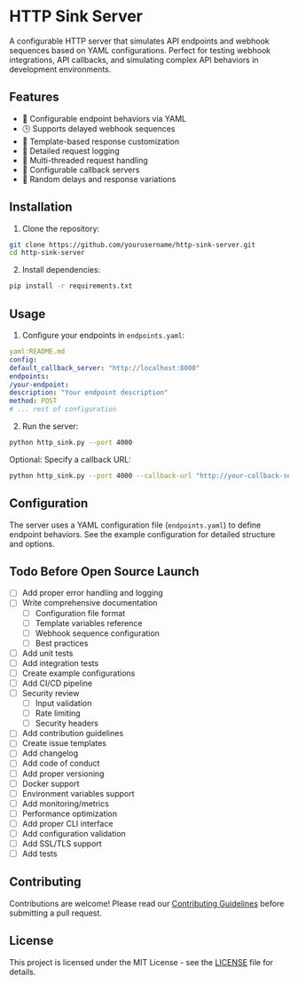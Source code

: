 # HTTP Sink Server

A configurable HTTP server that simulates API endpoints and webhook sequences based on YAML configurations. Perfect for testing webhook integrations, API callbacks, and simulating complex API behaviors in development environments.

## Features

- 🔄 Configurable endpoint behaviors via YAML
- 🕒 Supports delayed webhook sequences
- 🎯 Template-based response customization
- 📝 Detailed request logging
- 🧵 Multi-threaded request handling
- 🔌 Configurable callback servers
- 🎲 Random delays and response variations

## Installation

1. Clone the repository:

```bash
git clone https://github.com/yourusername/http-sink-server.git
cd http-sink-server
```

2. Install dependencies:

```bash
pip install -r requirements.txt
```
## Usage

1. Configure your endpoints in `endpoints.yaml`:

```yaml
yaml:README.md
config:
default_callback_server: "http://localhost:8000"
endpoints:
/your-endpoint:
description: "Your endpoint description"
method: POST
# ... rest of configuration
```

2. Run the server:
```bash
python http_sink.py --port 4000
```

Optional: Specify a callback URL:

```bash
python http_sink.py --port 4000 --callback-url "http://your-callback-server.com"
```


## Configuration

The server uses a YAML configuration file (`endpoints.yaml`) to define endpoint behaviors. See the example configuration for detailed structure and options.


## Todo Before Open Source Launch

- [ ] Add proper error handling and logging
- [ ] Write comprehensive documentation
  - [ ] Configuration file format
  - [ ] Template variables reference
  - [ ] Webhook sequence configuration
  - [ ] Best practices
- [ ] Add unit tests
- [ ] Add integration tests
- [ ] Create example configurations
- [ ] Add CI/CD pipeline
- [ ] Security review
  - [ ] Input validation
  - [ ] Rate limiting
  - [ ] Security headers
- [ ] Add contribution guidelines
- [ ] Create issue templates
- [ ] Add changelog
- [ ] Add code of conduct
- [ ] Add proper versioning
- [ ] Docker support
- [ ] Environment variables support
- [ ] Add monitoring/metrics
- [ ] Performance optimization
- [ ] Add proper CLI interface
- [ ] Add configuration validation
- [ ] Add SSL/TLS support
- [ ] Add tests

## Contributing

Contributions are welcome! Please read our [Contributing Guidelines](CONTRIBUTING.md) before submitting a pull request.

## License

This project is licensed under the MIT License - see the [LICENSE](LICENSE) file for details.
